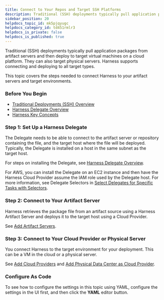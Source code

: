 ```yaml
---
title: Connect to Your Repos and Target SSH Platforms
description: Traditional (SSH) deployments typically pull application packages from artifact servers and then deploy to target virtual machines on a cloud platform. They can also target physical servers. Harness…
sidebar_position: 20
helpdocs_topic_id: mk5pjqyugc
helpdocs_category_id: td451rmlr3
helpdocs_is_private: false
helpdocs_is_published: true
---
```


Traditional (SSH) deployments typically pull application packages from artifact servers and then deploy to target virtual machines on a cloud platform. They can also target physical servers. Harness supports connecting and deploying to all target types.

This topic covers the steps needed to connect Harness to your artifact servers and target environments.

### Before You Begin

* [Traditional Deployments (SSH) Overview](../concepts-cd/deployment-types/traditional-deployments-ssh-overview.md)
* [Harness Delegate Overview](https://docs.harness.io/article/h9tkwmkrm7-delegate-installation)
* [Harness Key Concepts](../../starthere-firstgen/harness-key-concepts.md)

### Step 1: Set Up a Harness Delegate

The Delegate needs to be able to connect to the artifact server or repository containing the file, and the target host where the file will be deployed. Typically, the Delegate is installed on a host in the same subnet as the target host.

For steps on installing the Delegate, see [Harness Delegate Overview](https://docs.harness.io/article/h9tkwmkrm7-delegate-installation).

For AWS, you can install the Delegate on an EC2 instance and then have the Harness Cloud Provider assume the IAM role used by the Delegate host. For more information, see Delegate Selectors in [Select Delegates for Specific Tasks with Selectors](https://docs.harness.io/article/c3fvixpgsl-select-delegates-for-specific-tasks-with-selectors).

### Step 2: Connect to Your Artifact Server

Harness retrieves the package file from an artifact source using a Harness Artifact Server and deploys it to the target host using a Cloud Provider. 

See [Add Artifact Servers](https://docs.harness.io/article/7dghbx1dbl-configuring-artifact-server).

### Step 3: Connect to Your Cloud Provider or Physical Server

You connect Harness to the target environment for your deployment. This can be a VM in the cloud or a physical server.

See [Add Cloud Providers](https://docs.harness.io/article/whwnovprrb-cloud-providers) and [Add Physical Data Center as Cloud Provider](https://docs.harness.io/article/stkxmb643f-add-physical-data-center-cloud-provider).

### Configure As Code

To see how to configure the settings in this topic using YAML, configure the settings in the UI first, and then click the **YAML** editor button.

